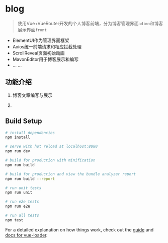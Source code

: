 # blog

> 使用Vue+VueRouter开发的个人博客前端，分为博客管理界面`adimn`和博客展示界面`front`
 - ElementUI作为管理界面框架
 - Axios统一前端请求和相应拦截处理
 - ScrollReveal页面初始动画
 - MavonEditor用于博客展示和编写
 - ... ...

## 功能介绍
1. 博客文章编写与展示
   
2. 

## Build Setup

``` bash
# install dependencies
npm install

# serve with hot reload at localhost:8080
npm run dev

# build for production with minification
npm run build

# build for production and view the bundle analyzer report
npm run build --report

# run unit tests
npm run unit

# run e2e tests
npm run e2e

# run all tests
npm test
```

For a detailed explanation on how things work, check out the [guide](http://vuejs-templates.github.io/webpack/) and [docs for vue-loader](http://vuejs.github.io/vue-loader).
